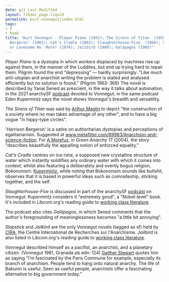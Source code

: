 ```yaml
---
date: git Last Modified
layout: libdoc_page.liquid
permalink: kurt-vonnegut/index.html
tags:
- V
- book
title: "Kurt Vonnegut - Player Piano (1952); The Sirens of Titan  (1959); 'Harrison
  Bergeron' (1961); Cat's Cradle (1963); Slaughterhouse-Five  (1969); Slapstick,
  or Lonesome No  More! (1976); Jailbird (1980); Galápagos (1985)"
---
```


_Player Piano_ is a dystopia in which workers displaced by machines rise up against them, in the manner of the Luddites, but end up trying hard to repair them.  Pilgrim found the end  "depressing" — hardly surprisingly.  "Like much anti-utopian and anarchist writing the problem is stated and analysed efficiently but no solution is found." (Pilgrim 1963: 366) The novel is described by Yanai Sened as prescient, in the way it talks about automation, in the 2021 anarchySF 
<a href="https://anchor.fm/anarchysf/episodes/Kurt-Vonnegut-Wrote-Some-Pretty-Good-Books-e16jpvq">podcast</a> devoted to Vonnegut; in the same podcast Eden Kupermintz says the novel shows Vonnegut&#39;s breadth and versatility.

_The Sirens of Titan_ was said by <a href="https://libcom.org/files/Rad%20America%20V3%20I4.pdf">Arthur Maglin</a>  to depict "the construction of a society where no man takes advantage of any  other", and to have a big vogue "in hippy-type circles".

'Harrison Bergeron' is a satire on authoritarian dystopias and perceptions of egalitarianism. Suggested at <a href="http://www.metafilter.com/89983/Anarchism-and-science-fiction"> www.metafilter.com/89983/Anarchism-and-science-fiction</a>. For <a href="https://greenanarchy.anarchyplanet.org/files/2012/05/greenanarchy17.pdf">A.Morefus</a>, in _Green Anarchy_ 17 (2004), the story "describes beautifully the appalling notion of enforced equality."

_Cat's Cradle_ centres on ice-nine, a supposed new crystalline structure of water which instantly solidifies any ordinary water with which it comes into context; whilst also featuring a deliberately and overtly bogus religion, Bokononism. <a href="https://anchor.fm/anarchysf/episodes/Kurt-Vonnegut-Wrote-Some-Pretty-Good-Books-e16jpvq">			Kupermintz</a>, while noting that Bokononism sounds like bullshit, observes that it is based in powerful ideas such as comradeship, sticking together, and the self.

_Slaughterhouse-Five_ is discussed in part of the anarchySF <a href="https://anchor.fm/anarchysf/episodes/Kurt-Vonnegut-Wrote-Some-Pretty-Good-Books-e16jpvq">
podcast</a> on Vonnegut: Kupermintz considers it "extremely good", a "Nobel-level" book. It's included in Libcom.org's reading guide to <a href="https://libcom.org/library/working-class-literature-reading-guide"> working class literature</a>.

The podcast also cites _Galápagos_, in which Sened comments that the author's foregrounding of meaninglessness becomes "a little bit annoying".

_Slapstick_ and _Jailbird_  are the only Vonnegut novels (tagged as sf) held by <a href="http://www.cira.ch/catalogue/index.php?lvl=categ_see&amp;id=346&amp;main=">CIRA</a>,  the Centre International de Recherches sur l'Anarchisme. _Jailbird_ is  also listed in Libcom.org's reading guide to <a href="https://libcom.org/library/working-class-literature-reading-guide"> working class literature</a>.

Vonnegut described himself as a pacifist,  an anarchist, and  a planetary citizen. (Vonnegut 1981, Granada pb edn: 124) <a href="https://www.counterpunch.org/2019/12/27/kurt-vonnegut-anarchist-and-social-critic/">Gaither Stewart</a> quotes him as saying "I’m fascinated by the Paris Commune for example, especially its branch of anarchism. People tend to hang onto natural anarchy. The life of Bakunin is useful. Seen as useful people, anarchists offer a fascinating alternative to big government today."